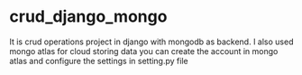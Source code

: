# crud_django_mongo
It is crud operations project  in django with mongodb as backend.
I also used mongo atlas for cloud storing data 
you can create the account in mongo atlas and configure the settings in setting.py file 
